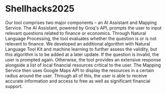 ﻿# Shellhacks2025
Our tool comprises two major components – an AI Assistant and Mapping Service. The AI Assistant, powered by Groq's API, prompts the user to input relevant questions related to finance or economics. Through Natural Language Processing, the tool evaluates whether the question is or is not relevant to finance. We developed an additional algorithm with  Natural Language Tool Kit and machine learning to further assess the validity, but this algorithm is to be added at a later update. If the question is invalid, the user is prompted again. Otherwise, the tool provides an extensive response alongside a list of local financial resources critical to the user. The Mapping Service then uses Google Maps API to display the resources in a certain radius around the user. Through all of this, the user is able to receive accurate information and access to free as well as significant financial support.
